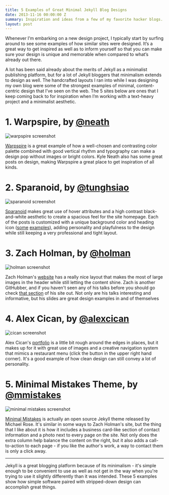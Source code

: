 ```yaml
---
title: 5 Examples of Great Minimal Jekyll Blog Designs
date: 2013-11-16 00:00:00 Z
summary: Inspiration and ideas from a few of my favorite hacker blogs.
layout: post
---
```


Whenever I’m embarking on a new design project, I typically start by surfing around to see some examples of how similar sites were designed. It’s a great way to get inspired as well as to inform yourself so that you can make sure your design is unique and memorable when compared to what’s already out there.

A lot has been said already about the merits of Jekyll as a minimalist publishing platform, but for a lot of Jekyll bloggers that minimalism extends to design as well. The handcrafted layouts I ran into while I was designing my own blog were some of the strongest examples of minimal, content-centric design that I’ve seen on the web. The 5 sites below are ones that I keep coming back to for inspiration when I’m working with a text-heavy project and a minimalist aesthetic.

# 1. Warpspire, by [@neath](https://twitter.com/kneath)

<img src="/images/5-best-jekyll-designs/warpspire.png" alt="warpspire screenshot" />

[Warpspire](http://warpspire.com) is a great example of how a well-chosen and contrasting color palette combined with good vertical rhythm and typography can make a design pop without images or bright colors. Kyle Neath also has some great posts on design, making Warpspire a great place to get inspiration of all kinds.

# 2. Sparanoid, by [@tunghsiao](https://twitter.com/tunghsiao)

<img src="/images/5-best-jekyll-designs/sparanoid.png" alt="sparanoid screenshot" />

[Sparanoid](http://sparanoid.com/) makes great use of hover attributes and a high contrast black-and-white aesthetic to create a spacious feel for the site homepage. Each of the posts is customized with a unique background color and heading icon ([some](http://sparanoid.com/work/corner-bracket-lover/) [examples](http://sparanoid.com/work/instagram-badges/)), adding personality and playfulness to the design while still keeping a very professional and tight layout.

# 3. Zach Holman, by [@holman](https://twitter.com/holman)

<img src="/images/5-best-jekyll-designs/holman.png" alt="holman screenshot" />

Zach Holman's [website](http://zachholman.com/) has a really nice layout that makes the most of large images in the header while still letting the content shine. Zach is another GitHubber, and if you haven't seen any of his talks before you should go check [that section](http://zachholman.com/talks) of his site out. Not only are his talks interesting and informative, but his slides are great design examples in and of themselves

# 4. Alex Cican, by [@alexcican](https://twitter.com/alexcican)

<img src="/images/5-best-jekyll-designs/cican.png" alt="cican screenshot" />

Alex Cican's [portfolio](http://alexcican.com/) is a little bit rough around the edges in places, but it makes up for it with great use of images and a creative navigation system that mimics a restaurant menu (click the button in the upper right hand corner). It's a good example of how clean design can still convey a lot of personality.

# 5. Minimal Mistakes Theme, by [@mmistakes](https://twitter.com/mmistakes)

<img src="/images/5-best-jekyll-designs/mmistakes.png" alt="minimal mistakes screenshot" />

[Minimal Mistakes](http://mmistakes.github.io/minimal-mistakes/) is actually an open source Jekyll theme released by Michael Rose. It's similar in some ways to Zach Holman's site, but the thing that I like about it is how it includes a business card-like section of contact information and a photo next to every page on the site. Not only does the extra column help balance the content on the right, but it also adds a call-to-action to each page - if you like the author's work, a way to contact them is only a click away. 

-------

Jekyll is a great blogging platform because of its minimalism - it's simple enough to be convenient to use as well as not get in the way when you're trying to use it slightly differently than it was intended. These 5 examples show how simple software paired with stripped-down design can accomplish great things. 